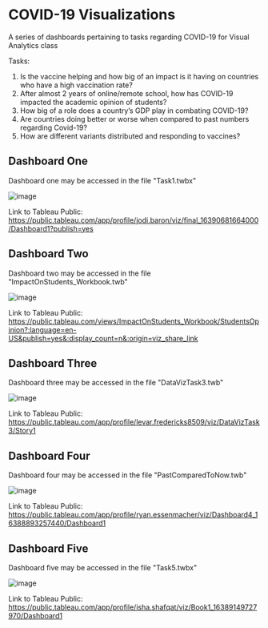 # COVID-19 Visualizations
A series of dashboards pertaining to tasks regarding COVID-19 for Visual Analytics class

Tasks:
1. Is the vaccine helping and how big of an impact is it having on countries who have a high vaccination rate?
2. After almost 2 years of online/remote school, how has COVID-19 impacted the academic opinion of students?
3. How big of a role does a country’s GDP play in combating COVID-19?
4. Are countries doing better or worse when compared to past numbers regarding Covid-19?
5. How are different variants distributed and responding to vaccines?

## Dashboard One
Dashboard one may be accessed in the file "Task1.twbx"

![image](https://user-images.githubusercontent.com/37620953/145492635-bbed6775-d8ab-4544-a9f7-d6f795ce8c21.png)

Link to Tableau Public:\
https://public.tableau.com/app/profile/jodi.baron/viz/final_16390681664000/Dashboard1?publish=yes

## Dashboard Two
Dashboard two may be accessed in the file "ImpactOnStudents_Workbook.twb"

![image](https://user-images.githubusercontent.com/37620953/145115287-f94843ba-52d8-4c9f-8a98-b259233d440c.png)

Link to Tableau Public:\
https://public.tableau.com/views/ImpactOnStudents_Workbook/StudentsOpinion?:language=en-US&publish=yes&:display_count=n&:origin=viz_share_link


## Dashboard Three
Dashboard three may be accessed in the file "DataVizTask3.twb"

![image](https://user-images.githubusercontent.com/37620953/145491405-78cc4ad2-c6a1-4320-8ac3-f3beda924927.png)


Link to Tableau Public:\
https://public.tableau.com/app/profile/levar.fredericks8509/viz/DataVizTask3/Story1

## Dashboard Four
Dashboard four may be accessed in the file "PastComparedToNow.twb"

![image](https://user-images.githubusercontent.com/37620953/145486912-32eafda8-b9f9-4b35-952f-ac09eec204f3.png)

Link to Tableau Public:\
https://public.tableau.com/app/profile/ryan.essenmacher/viz/Dashboard4_16388893257440/Dashboard1

## Dashboard Five
Dashboard five may be accessed in the file "Task5.twbx"

![image](https://user-images.githubusercontent.com/37620953/145486804-65541e92-0b94-415f-9898-4044afd6668c.png)


Link to Tableau Public:\
https://public.tableau.com/app/profile/isha.shafqat/viz/Book1_16389149727970/Dashboard1


